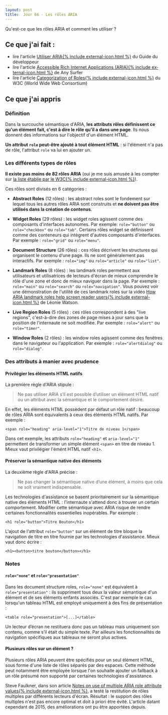 ```yaml
---
layout: post
title:  Jour 66 - Les rôles ARIA
---
```


Qu'est-ce que les rôles ARIA et comment les utiliser ?

## Ce que j'ai fait :
- lire l'article <a href="https://disic.github.io/guide-developpeur/9-utiliser-aria.html">Utiliser ARIA{% include external-icon.html %}</a> du Guide du développeur
- lire l'article <a href="https://www.anysurfer.be/fr/en-pratique/sites-web/aria" lang="en" hreflang="en">Accessible Rich Internet Applications (ARIA){% include external-icon.html %}</a> de Any Surfer
- lire l'article <a href="https://www.w3.org/TR/wai-aria-1.1/#roles_categorization">Categorization of Roles{% include external-icon.html %}</a> du W3C (<span lang="en">World Wide Web Consortium</span>)

## Ce que j'ai appris
### Définition
Dans la surcouche sémantique d'ARIA, **les attributs rôles définissent ce qu'un élément fait, c'est à dire le rôle qu'il a dans une page**. Ils nous donnent des informations sur l'objectif d'un élément HTML.

**Un attribut `role` peut-être ajouté à tout élément HTML** : si l'élément n'a pas de rôle, l'attribut `role` va lui en ajouter un.

### Les différents types de rôles
**Il existe pas moins de 82 rôles ARIA** (oui je me suis amusée à les compter sur <a href="https://www.w3.org/TR/wai-aria-1.1/#roles_categorization" hreflang="en">la liste établie par le W3C{% include external-icon.html %}</a>).

Ces rôles sont divisés en 6 catégories :
- **Abstract Roles** (12 rôles) : les <span lang="en">abstract roles</span> sont le fondement sur lequel tous les autres rôles ARIA sont construits et **ne doivent pas être utilisés dans la création de contenus**.

- **Widget Roles** (29 rôles) : les <span lang="en">widget roles</span> agissent comme des composants d'interfaces autonomes. Par exemple: `role="button"` ou `role="checkbox"` ou `role="tab"`. Certains rôles widget se définissent comme des conteneurs qui intègrent d'autres composants d'interfaces. Par exemple : `role="grid"` ou `role="menu"`.

- **Document Structure** (26 rôles) : ces rôles décrivent les structures qui organisent le contenu d‘une page. Ils ne sont généralement pas interactifs. Par exemple : `role="img"` ou `role="article"` ou `role="list"`.

- **Landmark Roles** (8 rôles) : les <span lang="en">landmark roles</span> permettent aux utilisateurs et utilisatrices de lecteurs d'écran de mieux comprendre le rôle d'une zone et donc de mieux naviguer dans la page. Par exemple : `role="main"` ou `role="search"` ou `role="navigation"`. Vous pouvez voir une démonstration de l'utilité de ces landmark roles sur la vidéo <a href="https://youtu.be/IhWMou12_Vk" hreflang="en" lang="en">How ARIA landmark roles help screen reader users{% include external-icon.html %}</a> de Léonie Watson.

- **Live Region Roles** (5 rôles) : ces rôles correspondent à des "live regions", c'est-à-dire des zones de page mises à jour sans que la position de l'internaute ne soit modifiée. Par exemple : `role="alert"` ou `role="timer"`.

- **Window Roles** (2 rôles) : les <span lang="en">window roles</span> agissent comme des fenêtres dans le navigateur ou l'application. Par exemple : `role="alertdialog"` ou `role="dialog"`.


### Des attributs à manier avec prudence
#### Privilégier les éléments HTML natifs
La première règle d'ARIA stipule :

>Ne pas utiliser ARIA s’il est possible d’utiliser un élément HTML natif ou un attribut avec la sémantique et le comportement désiré.

En effet, les éléments HTML possèdent par défaut un rôle natif : beaucoup de rôles ARIA sont équivalents à ceux des éléments HTML natifs. Par exemple :

```
<span role="heading" aria-level="1">Titre de niveau 1</span>
```
Dans cet exemple, les attributs `role="heading"` et `aria-level="1"` permettent de transformer un simple élément `<span>` en titre de niveau 1. Mieux vaut privilégier l'émént HTML natif `<h1>`.

#### Préserver la sémantique native des éléments
La deuxième règle d'ARIA précise :

> Ne pas changer la sémantique native d’une élément, à moins que cela ne soit vraiment indispensable.

Les technologies d'assistance se basent prioritairement sur la sémantique native des éléments HTML : l'internaute s'attend donc à trouver un certain comportement. Modifier cette sémantique avec ARIA risque de rendre certaines fonctionnalités essentielles inopérables. Par exemple :

```
<h1 role="button">Titre Bouton</h1>
```

L'ajout de l'attribut `role="button"` sur un élément de titre bloque la navigation de titre en titre fournie par les technologies d'assistance. Mieux vaut donc écrire :

```
<h1><button>titre bouton</button></h1>
```

### Notes
#### `role="none"` et `role="presentation"`
Dans les <span lang="en">document structure roles</span>, `role="none"` est équivalent à `role="presentation"` : ils suppriment tous deux la valeur sémantique d'un élément et de ses éléments enfants associés. C'est par exemple le cas lorsqu'un tableau HTML est employé uniquement à des fins de présentation :

```
<table role="presentation">[...]</table>
```

Un lecteur d’écran ne restituera donc pas un tableau mais uniquement son contenu, comme s’il était du simple texte. Par ailleurs les fonctionnalités de navigation spécifiques aux tableaux ne seront plus actives.

#### Plusieurs rôles sur un élément ?
Plusieurs rôles ARIA peuvent être spécifiés pour un seul élément HTML, sous forme d'une liste de rôles séparés par des espaces. Cette méthode peut notamment être employée lorsque l'on souhaite ajouter un <span lang="en">fallback</span> à un rôle présumé non supporté par certaines technologies d'assistance.

Steve Faulkner, dans son article <a href="https://developer.paciellogroup.com/blog/2015/10/notes-on-use-of-multiple-aria-role-attribute-values/" hreflang="en" lang="en">Notes on use of multiple ARIA role attribute values{% include external-icon.html %}</a>, a testé la restitution de rôles multiples par différents lecteurs d'écran. Résultat : le support des rôles multiples n'est pas encore optimal et doit à priori être évité. L'article datant cependant de 2015, des améliorations ont pu être apportées depuis.